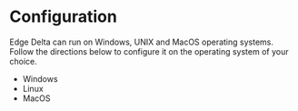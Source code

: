 # Configuration

Edge Delta can run on Windows, UNIX and MacOS operating systems. Follow the directions below to configure it on the operating system of your choice.

* Windows
* Linux
* MacOS

